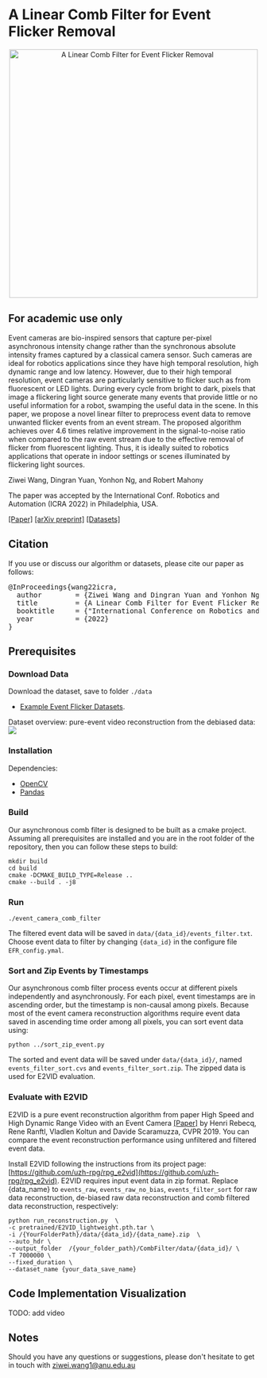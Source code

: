 # A Linear Comb Filter for Event Flicker Removal

<p align="center">
  <a href="https://youtu.be/1XgOknDIV00">
    <img src="figures/video_thumbnail.png" alt="A Linear Comb Filter for Event Flicker Removal" width="500"/>
  </a>
</p>

## For academic use only
Event cameras are bio-inspired sensors that capture per-pixel asynchronous intensity change rather than the synchronous absolute intensity frames captured by a classical camera sensor.
Such cameras are ideal for robotics applications since they have high temporal resolution, high dynamic range and low latency.
However, due to their high temporal resolution, event cameras are particularly sensitive to flicker such as from fluorescent or LED lights.
During every cycle from bright to dark, pixels that image a flickering light source generate many events that provide little or no useful information for a robot, swamping the useful data in the scene.
In this paper, we propose a novel linear filter to preprocess event data to remove unwanted flicker events from an event stream.
The proposed algorithm achieves over 4.6 times relative improvement in the signal-to-noise ratio when compared to the raw event stream due to the effective removal of flicker from fluorescent lighting.
Thus, it is ideally suited to robotics applications that operate in indoor settings or scenes illuminated by flickering light sources.


Ziwei Wang, Dingran Yuan, Yonhon Ng, and Robert Mahony

The paper was accepted by the International Conf. Robotics and Automation (ICRA 2022) in Philadelphia, USA.

[[Paper]](https://ieeexplore.ieee.org/document/9812003) [[arXiv preprint]](https://arxiv.org/abs/2205.08090) [[Datasets]](https://anu365-my.sharepoint.com/:f:/g/personal/u6456661_anu_edu_au/EtnKCU4J78hAhO_3uewHefkBObwmxZu9u3iq_eN4_eHz6w?e=hlj9rJ)

## Citation
If you use or discuss our algorithm or datasets, please cite our paper as follows:
<pre>
@InProceedings{wang22icra,
  author        = {Ziwei Wang and Dingran Yuan and Yonhon Ng and Robert Mahony},
  title         = {A Linear Comb Filter for Event Flicker Removal},
  booktitle     = {"International Conference on Robotics and Automation (ICRA)" },
  year          = {2022}
}
</pre>

## Prerequisites
### Download Data
Download the dataset, save to folder `./data`
- [Example Event Flicker Datasets](https://anu365-my.sharepoint.com/:f:/g/personal/u6456661_anu_edu_au/EtnKCU4J78hAhO_3uewHefkBObwmxZu9u3iq_eN4_eHz6w?e=hlj9rJ).

Dataset overview: pure-event video reconstruction from the debiased data:
![](https://github.com/ziweiWWANG/EFR/blob/main/figures/datasets.gif)
### Installation
Dependencies:
- [OpenCV](https://opencv.org/)
- [Pandas](https://pandas.pydata.org/)

### Build
Our asynchronous comb filter is designed to be built as a cmake project. Assuming all prerequisites are installed and you are in the root folder of the repository, then you can follow these steps to build:
```
mkdir build
cd build
cmake -DCMAKE_BUILD_TYPE=Release ..
cmake --build . -j8
```
### Run 
```
./event_camera_comb_filter
```
The filtered event data will be saved in `data/{data_id}/events_filter.txt`.
Choose event data to filter by changing `{data_id}` in the configure file `EFR_config.ymal`.


### Sort and Zip Events by Timestamps
Our asynchronous comb filter process events occur at different pixels independently and asynchronously. For each pixel, event timestamps are in ascending order, but the timestamp is non-causal among pixels.
Because most of the event camera reconstruction algorithms require event data saved in ascending time order among all pixels, you can sort event data using: 
```
python ../sort_zip_event.py
```
The sorted and event data will be saved under `data/{data_id}/`, named `events_filter_sort.cvs` and `events_filter_sort.zip`.
The zipped data is used for E2VID evaluation. 


### Evaluate with E2VID
E2VID is a pure event reconstruction algorithm from paper High Speed and High Dynamic Range Video with an Event Camera [[Paper]](https://rpg.ifi.uzh.ch/docs/TPAMI19_Rebecq.pdf) by Henri Rebecq, Rene Ranftl, Vladlen Koltun and Davide Scaramuzza, CVPR 2019.
You can compare the event reconstruction performance using unfiltered and filtered event data.

Install E2VID following the instructions from its project page: [https://github.com/uzh-rpg/rpg_e2vid](https://github.com/uzh-rpg/rpg_e2vid). E2VID requires input event data in zip format. 
Replace {data_name} to `events_raw`, `events_raw_no_bias`, `events_filter_sort` for raw data reconstruction, de-biased raw data reconstruction and comb filtered data reconstruction, respectively:

```
python run_reconstruction.py  \
-c pretrained/E2VID_lightweight.pth.tar \
-i /{YourFolderPath}/data/{data_id}/{data_name}.zip  \
--auto_hdr \
--output_folder  /{your_folder_path}/CombFilter/data/{data_id}/ \
-T 7000000 \
--fixed_duration \
--dataset_name {your_data_save_name}
```


## Code Implementation Visualization
TODO: add video

## Notes
Should you have any questions or suggestions, please don't hesitate to get in touch with ziwei.wang1@anu.edu.au

